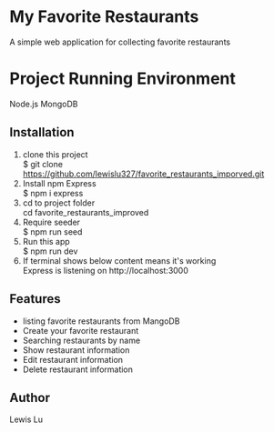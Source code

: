 # My Favorite Restaurants

A simple web application for collecting favorite restaurants

# Project Running Environment

Node.js
MongoDB

## Installation

1. clone this project  
   $ git clone https://github.com/lewislu327/favorite_restaurants_imporved.git
2. Install npm Express  
   $ npm i express
3. cd to project folder  
   cd favorite_restaurants_improved
4. Require seeder  
   $ npm run seed
5. Run this app  
   $ npm run dev
6. If terminal shows below content means it's working  
   Express is listening on http://localhost:3000

## Features

- listing favorite restaurants from MangoDB
- Create your favorite restaurant
- Searching restaurants by name
- Show restaurant information
- Edit restaurant information
- Delete restaurant information

## Author

Lewis Lu
